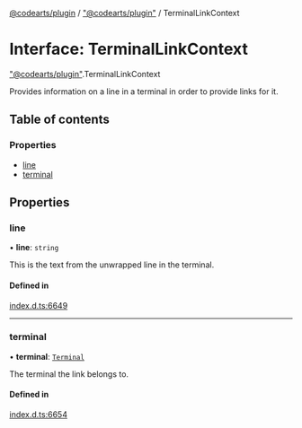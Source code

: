 [@codearts/plugin](../README.md) / ["@codearts/plugin"](../modules/_codearts_plugin_.md) / TerminalLinkContext

# Interface: TerminalLinkContext

["@codearts/plugin"](../modules/_codearts_plugin_.md).TerminalLinkContext

Provides information on a line in a terminal in order to provide links for it.

## Table of contents

### Properties

- [line](codearts_plugin_.TerminalLinkContext.md#line)
- [terminal](codearts_plugin_.TerminalLinkContext.md#terminal)

## Properties

### line

• **line**: `string`

This is the text from the unwrapped line in the terminal.

#### Defined in

[index.d.ts:6649](https://github.com/xyz-fish/cloudide-plugin-api/blob/9927cd6/index.d.ts#L6649)

___

### terminal

• **terminal**: [`Terminal`](codearts_plugin_.Terminal.md)

The terminal the link belongs to.

#### Defined in

[index.d.ts:6654](https://github.com/xyz-fish/cloudide-plugin-api/blob/9927cd6/index.d.ts#L6654)
